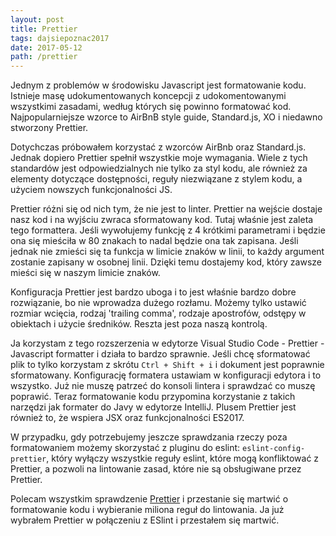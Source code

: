 ```yaml
---
layout: post
title: Prettier
tags: dajsiepoznac2017
date: 2017-05-12
path: /prettier
---
```


Jednym z problemów w środowisku Javascript jest formatowanie kodu. Istnieje masę udokumentowanych koncepcji z udokomentowanymi wszystkimi zasadami, według których się powinno formatować kod. Najpopularniejsze wzorce to AirBnB style guide, Standard.js, XO i niedawno stworzony Prettier.

<!--more-->

Dotychczas próbowałem korzystać z wzorców AirBnb oraz Standard.js. Jednak dopiero Prettier spełnił wszystkie moje wymagania. Wiele z tych standardów jest odpowiedzialnych nie tylko za styl kodu, ale również za elementy dotyczące dostępności, reguły niezwiązane z stylem kodu, a użyciem nowszych funkcjonalności JS.

Prettier różni się od nich tym, że nie jest to linter. Prettier na wejście dostaje nasz kod i na wyjściu zwraca sformatowany kod. Tutaj właśnie jest zaleta tego formattera. Jeśli wywołujemy funkcję z 4 krótkimi parametrami i będzie ona się mieściła w 80 znakach to nadal będzie ona tak zapisana. Jeśli jednak nie zmieści się ta funkcja w limicie znaków w linii, to każdy argument zostanie zapisany w osobnej linii. Dzięki temu dostajemy kod, który zawsze mieści się w naszym limicie znaków.

Konfiguracja Prettier jest bardzo uboga i to jest właśnie bardzo dobre rozwiązanie, bo nie wprowadza dużego rozłamu. Możemy tylko ustawić rozmiar wcięcia, rodzaj 'trailing comma', rodzaje apostrofów, odstępy w obiektach i użycie średników. Reszta jest poza naszą kontrolą.

Ja korzystam z tego rozszerzenia w edytorze Visual Studio Code - Prettier - Javascript formatter i działa to bardzo sprawnie. Jeśli chcę sformatować plik to tylko korzystam z skrótu `Ctrl + Shift + i` i dokument jest poprawnie sformatowany. Konfigurację formatera ustawiam w konfiguracji edytora i to wszystko. Już nie muszę patrzeć do konsoli lintera i sprawdzać co muszę poprawić. Teraz formatowanie kodu przypomina korzystanie z takich narzędzi jak formater do Javy w edytorze IntelliJ. Plusem Prettier jest również to, że wspiera JSX oraz funkcjonalności ES2017.

W przypadku, gdy potrzebujemy jeszcze sprawdzania rzeczy poza formatowaniem możemy skorzystać z pluginu do eslint: `eslint-config-prettier`, który wyłączy wszystkie reguły eslint, które mogą konfliktować z Prettier, a pozwoli na lintowanie zasad, które nie są obsługiwane przez Prettier.

Polecam wszystkim sprawdzenie [Prettier](https://github.com/prettier/prettier) i przestanie się martwić o formatowanie kodu i wybieranie miliona reguł do lintowania. Ja już wybrałem Prettier w połączeniu z ESlint i przestałem się martwić.
